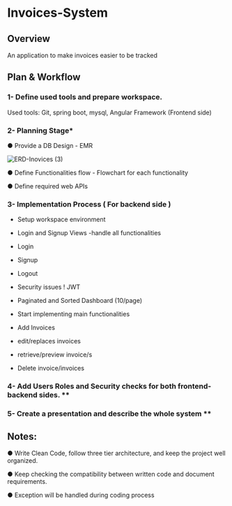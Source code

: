 # Invoices-System

## Overview

An application to make invoices easier to be tracked

## Plan & Workflow

### 1- Define used tools and prepare workspace.
Used tools: Git, spring boot, mysql, Angular Framework (Frontend side)


### 2- Planning Stage*
● Provide a DB Design - EMR

![ERD-Inovices (3)](https://user-images.githubusercontent.com/79005401/177310660-f22055e8-a38e-40ee-a19e-855f1e91fc1a.jpg)


● Define Functionalities flow - Flowchart for each functionality

● Define required web APIs

### 3- Implementation Process ( For backend side )

- Setup workspace environment

- Login and Signup Views -handle all functionalities

- Login

- Signup

- Logout

- Security issues ! JWT

- Paginated and Sorted Dashboard (10/page)

- Start implementing main functionalities

- Add Invoices

- edit/replaces invoices

- retrieve/preview invoice/s

- Delete invoice/invoices

### 4- Add Users Roles and Security checks for both frontend-backend sides. **

### 5- Create a presentation and describe the whole system **

## Notes:
● Write Clean Code, follow three tier architecture, and keep the project well organized.

● Keep checking the compatibility between written code and document requirements.

● Exception will be handled during coding process


